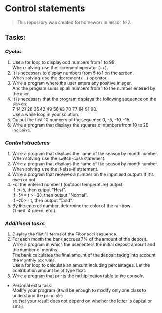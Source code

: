 # Control statements

>This repository was created for homework in lesson №2.

## Tasks:

### *Cycles*
1.  Use a for loop to display odd numbers from 1 to 99.  
   When solving, use the increment operator (++).
2.  It is necessary to display numbers from 5 to 1 on the screen.  
   When solving, use the decrement (--) operator.
3.  Write a program where the user enters any positive integer.  
   And the program sums up all numbers from 1 to the number entered by the user.
4.  It is necessary that the program displays the following sequence on the screen:  
   7 14 21 28 35 42 49 56 63 70 77 84 91 98.  
   Use a while loop in your solution.
5.  Output the first 10 numbers of the sequence 0, -5, -10, -15...
6.  Write a program that displays the squares of numbers from 10 to 20 inclusive.

### *Control structures*
1. Write a program that displays the name of the season by month number.  
   When solving, use the switch-case statement.
 2. Write a program that displays the name of the season by month number.  
   When solving, use the if-else-if statement.
3. Write a program that receives a number on the input and outputs if it's even or not.
4. For the entered number t (outdoor temperature) output:  
           If t>–5, then output "Heat".   
           If –5>= t > –20, then output "Normal".  
           If –20>= t, then output "Cold".  
5. By the entered number, determine the color of the rainbow  
   (1 -red, 4 green, etc.).
   
### *Additional tasks*
1. Display the first 11 terms of the Fibonacci sequence.
2. For each month the bank accrues 7% of the amount of the deposit.  
   Write a program in which the user enters the initial deposit amount and the number of months.  
   The bank calculates the final amount of the deposit taking into account the monthly accruals.  
   Use a for loop to calculate an amount including percentages. Let the contribution amount be of type float.
3. Write a program that prints the multiplication table to the console.  
- Personal extra task:  
   Modify your program (it will be enough to modify only one class to understand the principle)  
   so that your result does not depend on whether the letter is capital or small.
